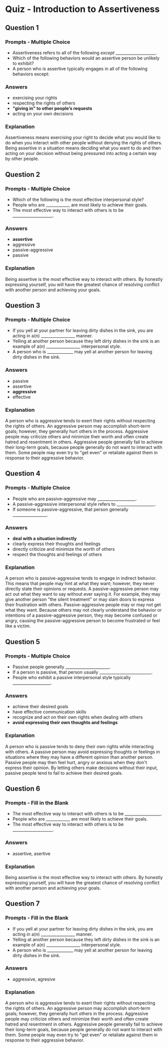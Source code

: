 # Quiz - Introduction to Assertiveness

## Question 1

### Prompts - Multiple Choice
+ Assertiveness refers to all of the following *except* ____________________.
+ Which of the following behaviors would an assertive person be unlikely to exhibit?
+ A person who is assertive typically engages in all of the following behaviors except:

### Answers
+ exercising your rights
+ respecting the rights of others
+ __"giving in" to other people’s requests__
+ acting on your own decisions

### Explanation
Assertiveness means exercising your right to decide what you would like to do when you interact with other people without denying the rights of others. Being assertive in a situation means deciding what you want to do and then acting on your decision without being pressured into acting a certain way by other people.

## Question 2

### Prompts - Multiple Choice
+ Which of the following is the most effective interpersonal style?
+ People who are ____________ are most likely to achieve their goals.
+ The most effective way to interact with others is to be ____________________.

### Answers
+ __assertive__
+ aggressive
+ passive-aggressive
+ passive

### Explanation
Being assertive is the most effective way to interact with others. By honestly expressing yourself, you will have the greatest chance of resolving conflict with another person and achieving your goals.

## Question 3

### Prompts - Multiple Choice
+ If you yell at your partner for leaving dirty dishes in the sink, you are acting in a(n) _________________ manner.
+ Yelling at another person because they left dirty dishes in the sink is an example of a(n) _________________ interpersonal style.
+ A person who is _____________ may yell at another person for leaving dirty dishes in the sink.

### Answers
+ passive
+ assertive
+ __aggressive__
+ effective

### Explanation
A person who is aggressive tends to exert their rights without respecting the rights of others. An aggressive person may accomplish short-term goals; however, they generally hurt others in the process. Aggressive people may criticize others and minimize their worth and often create hatred and resentment in others. Aggressive people generally fail to achieve their long-term goals, because people generally do not want to interact with them. Some people may even try to "get even" or retaliate against them in response to their aggressive behavior.

## Question 4

### Prompts - Multiple Choice
+ People who are passive-aggressive may ___________________.
+ A passive-aggressive interpersonal style refers to ___________________.
+ If someone is passive-aggressive, that person generally _________________.

### Answers
+ __deal with a situation indirectly__
+ clearly express their thoughts and feelings
+ directly criticize and minimize the worth of others
+ respect the thoughts and feelings of others

### Explanation
A person who is passive-aggressive tends to engage in indirect behavior. This means that people may hint at what they want; however, they never directly state their opinions or requests. A passive-aggressive person may act out what they want to say without ever saying it. For example, they may give another person "the silent treatment" or may slam doors to express their frustration with others. Passive-aggressive people may or may not get what they want. Because others may not clearly understand the behavior or intentions of a passive-aggressive person, they may become confused or angry, causing the passive-aggressive person to become frustrated or feel like a victim.

## Question 5

### Prompts - Multiple Choice
+ Passive people generally ______________________.
+ If a person is passive, that person usually __________________________.
+ People who exhibit a passive interpersonal style typically ___________________.

### Answers
+ achieve their desired goals
+ have effective communication skills
+ recognize and act on their own rights when dealing with others
+ __avoid expressing their own thoughts and feelings__

### Explanation
A person who is passive tends to deny their own rights while interacting with others. A passive person may avoid expressing thoughts or feelings in situations where they may have a different opinion than another person. Passive people may then feel hurt, angry or anxious when they don't express their opinion. By letting others make decisions without their input, passive people tend to fail to achieve their desired goals.

## Question 6

### Prompts - Fill in the Blank
+ The most effective way to interact with others is to be __________________.
+ People who are ____________ are most likely to achieve their goals.
+ The most effective way to interact with others is to be ____________________.

### Answers
+ assertive, asertive

### Explanation
Being assertive is the most effective way to interact with others. By honestly expressing yourself, you will have the greatest chance of resolving conflict with another person and achieving your goals.

## Question 7

### Prompts - Fill in the Blank
+ If you yell at your partner for leaving dirty dishes in the sink, you are acting in a(n) _________________ manner.
+ Yelling at another person because they left dirty dishes in the sink is an example of a(n) _________________ interpersonal style.
+ A person who is _____________ may yell at another person for leaving dirty dishes in the sink.

### Answers
+ aggressive, agresive

### Explanation
A person who is aggressive tends to exert their rights without respecting the rights of others. An aggressive person may accomplish short-term goals; however, they generally hurt others in the process. Aggressive people may criticize others and minimize their worth and often create hatred and resentment in others. Aggressive people generally fail to achieve their long-term goals, because people generally do not want to interact with them. Some people may even try to "get even" or retaliate against them in response to their aggressive behavior.

